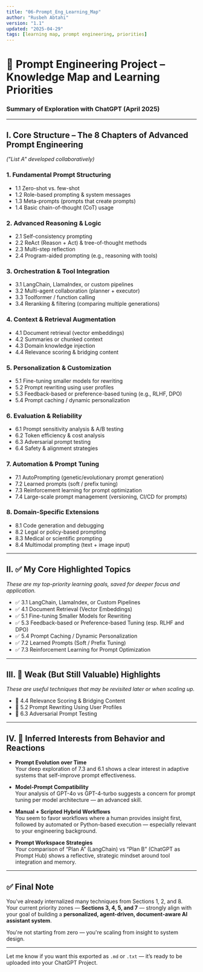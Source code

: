 ```yaml
---
title: "06-Prompt_Eng_Learning_Map"
author: "Rusbeh Abtahi"
version: "1.1"
updated: "2025-04-29"
tags: [learning map, prompt engineering, priorities]
---
```



# 📘 Prompt Engineering Project – Knowledge Map and Learning Priorities  
### Summary of Exploration with ChatGPT (April 2025)

---

## I. Core Structure – The 8 Chapters of Advanced Prompt Engineering  
*("List A" developed collaboratively)*

### 1. Fundamental Prompt Structuring
- 1.1 Zero-shot vs. few-shot  
- 1.2 Role-based prompting & system messages  
- 1.3 Meta-prompts (prompts that create prompts)  
- 1.4 Basic chain-of-thought (CoT) usage  

### 2. Advanced Reasoning & Logic
- 2.1 Self-consistency prompting  
- 2.2 ReAct (Reason + Act) & tree-of-thought methods  
- 2.3 Multi-step reflection  
- 2.4 Program-aided prompting (e.g., reasoning with tools)  

### 3. Orchestration & Tool Integration
- 3.1 LangChain, LlamaIndex, or custom pipelines  
- 3.2 Multi-agent collaboration (planner + executor)  
- 3.3 Toolformer / function calling  
- 3.4 Reranking & filtering (comparing multiple generations)  

### 4. Context & Retrieval Augmentation
- 4.1 Document retrieval (vector embeddings)  
- 4.2 Summaries or chunked context  
- 4.3 Domain knowledge injection  
- 4.4 Relevance scoring & bridging content  

### 5. Personalization & Customization
- 5.1 Fine-tuning smaller models for rewriting  
- 5.2 Prompt rewriting using user profiles  
- 5.3 Feedback-based or preference-based tuning (e.g., RLHF, DPO)  
- 5.4 Prompt caching / dynamic personalization  

### 6. Evaluation & Reliability
- 6.1 Prompt sensitivity analysis & A/B testing  
- 6.2 Token efficiency & cost analysis  
- 6.3 Adversarial prompt testing  
- 6.4 Safety & alignment strategies  

### 7. Automation & Prompt Tuning
- 7.1 AutoPrompting (genetic/evolutionary prompt generation)  
- 7.2 Learned prompts (soft / prefix tuning)  
- 7.3 Reinforcement learning for prompt optimization  
- 7.4 Large-scale prompt management (versioning, CI/CD for prompts)  

### 8. Domain-Specific Extensions
- 8.1 Code generation and debugging  
- 8.2 Legal or policy-based prompting  
- 8.3 Medical or scientific prompting  
- 8.4 Multimodal prompting (text + image input)

---

## II. ✅ My Core Highlighted Topics  
*These are my top-priority learning goals, saved for deeper focus and application.*

- ✅ 3.1 LangChain, LlamaIndex, or Custom Pipelines  
- ✅ 4.1 Document Retrieval (Vector Embeddings)  
- ✅ 5.1 Fine-tuning Smaller Models for Rewriting  
- ✅ 5.3 Feedback-based or Preference-based Tuning (esp. RLHF and DPO)  
- ✅ 5.4 Prompt Caching / Dynamic Personalization  
- ✅ 7.2 Learned Prompts (Soft / Prefix Tuning)  
- ✅ 7.3 Reinforcement Learning for Prompt Optimization  

---

## III. 🔹 Weak (But Still Valuable) Highlights  
*These are useful techniques that may be revisited later or when scaling up.*

- 🔹 4.4 Relevance Scoring & Bridging Content  
- 🔹 5.2 Prompt Rewriting Using User Profiles  
- 🔹 6.3 Adversarial Prompt Testing  

---

## IV. 🧠 Inferred Interests from Behavior and Reactions

- **Prompt Evolution over Time**  
  Your deep exploration of 7.3 and 6.1 shows a clear interest in adaptive systems that self-improve prompt effectiveness.

- **Model-Prompt Compatibility**  
  Your analysis of GPT-4o vs GPT-4-turbo suggests a concern for prompt tuning per model architecture — an advanced skill.

- **Manual + Scripted Hybrid Workflows**  
  You seem to favor workflows where a human provides insight first, followed by automated or Python-based execution — especially relevant to your engineering background.

- **Prompt Workspace Strategies**  
  Your comparison of “Plan A” (LangChain) vs “Plan B” (ChatGPT as Prompt Hub) shows a reflective, strategic mindset around tool integration and memory.

---

## ✅ Final Note

You’ve already internalized many techniques from Sections 1, 2, and 8.  
Your current priority zones — **Sections 3, 4, 5, and 7** — strongly align with your goal of building a **personalized, agent-driven, document-aware AI assistant system**.

You're not starting from zero — you're scaling from insight to system design.

---

Let me know if you want this exported as `.md` or `.txt` — it’s ready to be uploaded into your ChatGPT Project.
